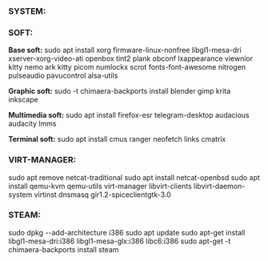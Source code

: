 ### SYSTEM:


### SOFT:
**Base soft:** sudo apt install xorg firmware-linux-nonfree libgl1-mesa-dri xserver-xorg-video-ati
openbox tint2 plank obconf lxappearance viewnior kitty nemo ark kitty picom numlockx scrot fonts-font-awesome nitrogen pulseaudio pavucontrol alsa-utils

**Graphic soft:** sudo -t chimaera-backports install blender gimp krita inkscape 

**Multimedia soft:** sudo apt install firefox-esr telegram-desktop audacious audacity lmms

**Terminal soft:** sudo apt install cmus ranger neofetch links cmatrix


### VIRT-MANAGER:
sudo apt remove netcat-traditional
sudo apt install netcat-openbsd
sudo apt install qemu-kvm qemu-utils virt-manager libvirt-clients libvirt-daemon-system virtinst dnsmasq gir1.2-spiceclientgtk-3.0

### STEAM:
sudo dpkg --add-architecture i386
sudo apt update
sudo apt-get install  libgl1-mesa-dri:i386 libgl1-mesa-glx:i386 libc6:i386
sudo apt-get -t chimaera-backports install steam